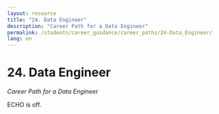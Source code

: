 ```yaml
---
layout: resource
title: "24. Data Engineer"
description: "Career Path for a Data Engineer"
permalink: /students/career_guidance/career_paths/24-Data_Engineer/
lang: en
---
```


# 24. Data Engineer

*Career Path for a Data Engineer*

ECHO is off.
